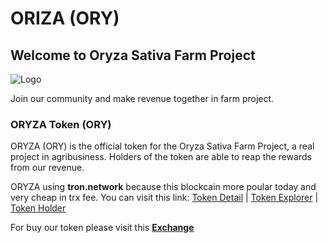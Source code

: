 # ORIZA (ORY)

## Welcome to Oryza Sativa Farm Project

![Logo](https://pbs.twimg.com/profile_images/1185126777175199744/ee1KM8Jy_400x400.jpg)

Join our community and make revenue together in farm project.

### ORYZA Token (ORY)

ORYZA (ORY) is the official token for the Oryza Sativa Farm Project, a real project in agribusiness. Holders of the token are able to reap the rewards from our revenue.

ORYZA using **tron.network** because this blockcain more poular today and very cheap in trx fee.
You can visit this link: 
[Token Detail](https://tronscan.org/#/token20/TFHcSSqhCoaGwQBANsM2SuM2Ytd4dwsaMp) | 
[Token Explorer](https://tronscan.org/#/token20/TFHcSSqhCoaGwQBANsM2SuM2Ytd4dwsaMp/transfers) |
[Token Holder](https://tronscan.org/#/token20/TFHcSSqhCoaGwQBANsM2SuM2Ytd4dwsaMp/holders)

For buy our token please visit this **[Exchange](https://trx.market)**

